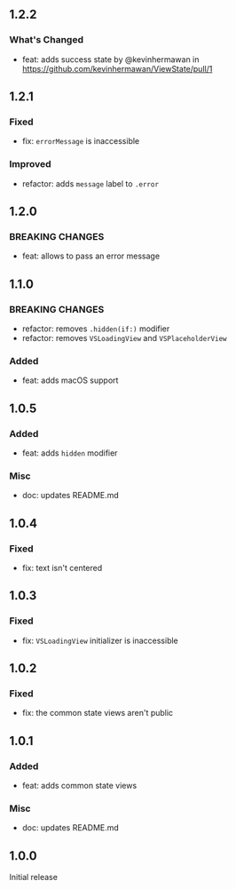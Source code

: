 ## 1.2.2

### What's Changed

- feat: adds success state by @kevinhermawan in https://github.com/kevinhermawan/ViewState/pull/1

## 1.2.1

### Fixed

- fix: `errorMessage` is inaccessible

### Improved

- refactor: adds `message` label to `.error`

## 1.2.0

### BREAKING CHANGES

- feat: allows to pass an error message

## 1.1.0

### BREAKING CHANGES

- refactor: removes `.hidden(if:)` modifier
- refactor: removes `VSLoadingView` and `VSPlaceholderView`

### Added

- feat: adds macOS support

## 1.0.5

### Added

- feat: adds `hidden` modifier

### Misc

- doc: updates README.md

## 1.0.4

### Fixed

- fix: text isn't centered

## 1.0.3

### Fixed

- fix: `VSLoadingView` initializer is inaccessible

## 1.0.2

### Fixed

- fix: the common state views aren't public

## 1.0.1

### Added

- feat: adds common state views

### Misc

- doc: updates README.md

## 1.0.0

Initial release
